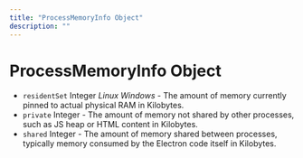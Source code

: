 ```yaml
---
title: "ProcessMemoryInfo Object"
description: ""
---
```


# ProcessMemoryInfo Object

* `residentSet` Integer _Linux_ _Windows_ - The amount of memory
currently pinned to actual physical RAM in Kilobytes.
* `private` Integer - The amount of memory not shared by other processes, such as JS heap or HTML content in Kilobytes.
* `shared` Integer - The amount of memory shared between processes, typically
  memory consumed by the Electron code itself in Kilobytes.
